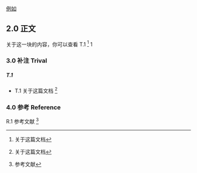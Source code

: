 

[例如](#####T.1)

## 2.0 正文

关于这一块的内容，你可以查看 T.1 [^T.1]
1








































### 3.0 补注 Trival

##### T.1

- T.1 关于这篇文档 [^T.1]

[^T.1]: 关于这篇文档

### 4.0 参考 Reference

R.1 参考文献 [^R.1]

[^R.1]: 参考文献

